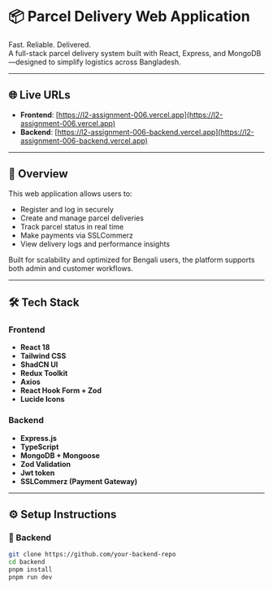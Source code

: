 # 📦 Parcel Delivery Web Application

Fast. Reliable. Delivered.  
A full-stack parcel delivery system built with React, Express, and MongoDB—designed to simplify logistics across Bangladesh.

---

## 🌐 Live URLs

- **Frontend**: [https://l2-assignment-006.vercel.app](https://l2-assignment-006.vercel.app)  
- **Backend**: [https://l2-assignment-006-backend.vercel.app](https://l2-assignment-006-backend.vercel.app)

---

## 🚀 Overview

This web application allows users to:
- Register and log in securely
- Create and manage parcel deliveries
- Track parcel status in real time
- Make payments via SSLCommerz
- View delivery logs and performance insights

Built for scalability and optimized for Bengali users, the platform supports both admin and customer workflows.

---

## 🛠️ Tech Stack

### Frontend
- **React 18**
- **Tailwind CSS**
- **ShadCN UI**
- **Redux Toolkit**
- **Axios**
- **React Hook Form + Zod**
- **Lucide Icons**

### Backend
- **Express.js**
- **TypeScript**
- **MongoDB + Mongoose**
- **Zod Validation**
- **Jwt token**
- **SSLCommerz (Payment Gateway)**

---

## ⚙️ Setup Instructions

### 🔧 Backend

```bash
git clone https://github.com/your-backend-repo
cd backend
pnpm install
pnpm run dev
